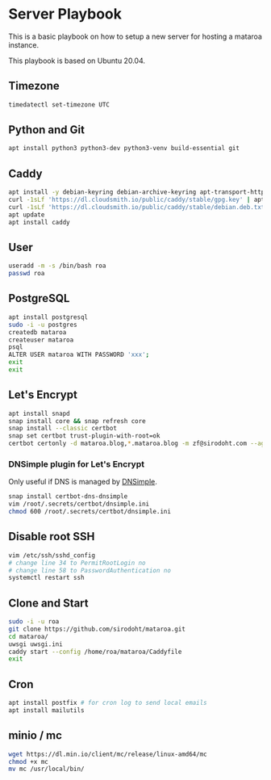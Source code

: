 # Server Playbook

This is a basic playbook on how to setup a new server for hosting a mataroa instance.

This playbook is based on Ubuntu 20.04.

## Timezone

```sh
timedatectl set-timezone UTC
```

## Python and Git

```sh
apt install python3 python3-dev python3-venv build-essential git
```

## Caddy

```sh
apt install -y debian-keyring debian-archive-keyring apt-transport-https
curl -1sLf 'https://dl.cloudsmith.io/public/caddy/stable/gpg.key' | apt-key add -
curl -1sLf 'https://dl.cloudsmith.io/public/caddy/stable/debian.deb.txt' | tee -a /etc/apt/sources.list.d/caddy-stable.list
apt update
apt install caddy
```

## User

```sh
useradd -m -s /bin/bash roa
passwd roa
```

## PostgreSQL

```sh
apt install postgresql
sudo -i -u postgres
createdb mataroa
createuser mataroa
psql
ALTER USER mataroa WITH PASSWORD 'xxx';
exit
exit
```

## Let's Encrypt

```sh
apt install snapd
snap install core && snap refresh core
snap install --classic certbot
snap set certbot trust-plugin-with-root=ok
certbot certonly -d mataroa.blog,*.mataroa.blog -m zf@sirodoht.com --agree-tos
```

### DNSimple plugin for Let's Encrypt

Only useful if DNS is managed by [DNSimple](https://dnsimple.com/).

```sh
snap install certbot-dns-dnsimple
vim /root/.secrets/certbot/dnsimple.ini
chmod 600 /root/.secrets/certbot/dnsimple.ini
```

## Disable root SSH

```sh
vim /etc/ssh/sshd_config
# change line 34 to PermitRootLogin no
# change line 58 to PasswordAuthentication no
systemctl restart ssh
```

## Clone and Start

```sh
sudo -i -u roa
git clone https://github.com/sirodoht/mataroa.git
cd mataroa/
uwsgi uwsgi.ini
caddy start --config /home/roa/mataroa/Caddyfile
exit
```

## Cron

```sh
apt install postfix # for cron log to send local emails
apt install mailutils
```

## minio / mc

```sh
wget https://dl.min.io/client/mc/release/linux-amd64/mc
chmod +x mc
mv mc /usr/local/bin/
```
